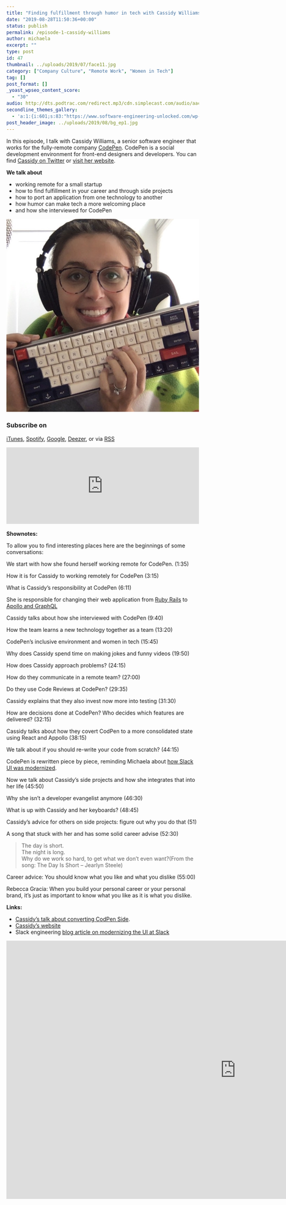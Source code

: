 ```yaml
---
title: "Finding fulfillment through humor in tech with Cassidy Williams"
date: "2019-08-28T11:50:36+00:00"
status: publish
permalink: /episode-1-cassidy-williams
author: michaela
excerpt: ""
type: post
id: 47
thumbnail: ../uploads/2019/07/face11.jpg
category: ["Company Culture", "Remote Work", "Women in Tech"]
tag: []
post_format: []
_yoast_wpseo_content_score:
  - "30"
audio: http://dts.podtrac.com/redirect.mp3/cdn.simplecast.com/audio/aaca90/aaca909a-e34f-49ae-a86f-f59e4fa807f0/1328f160-34a7-4302-98bf-0e22d0996bfb/episode1_software_engineering_unlocked_cassidy_ready_tc.mp3
secondline_themes_gallery:
  - 'a:1:{i:601;s:83:"https://www.software-engineering-unlocked.com/wp-content/uploads/2019/08/bg_ep1.jpg";}'
post_header_image: ../uploads/2019/08/bg_ep1.jpg
---
```


In this episode, I talk with Cassidy Williams, a senior software engineer that works for the fully-remote company [CodePen](https://codepen.io/). CodePen is a social development environment for front-end designers and developers. You can find [Cassidy on Twitter](https://twitter.com/cassidoo) or [visit her website](https://cassidoo.co).

**We talk about**

- working remote for a small startup
- how to find fulfillment in your career and through side projects
- how to port an application from one technology to another
- how humor can make tech a more welcoming place
- and how she interviewed for CodePen

![](../uploads/2019/07/face11.jpg)

### Subscribe on

[iTunes](https://podcasts.apple.com/at/podcast/software-engineering-unlocked/id1477527378?l=en), [Spotify](https://open.spotify.com/show/2wz1OneBIDXpbBYeuyIsJL?si=2I0R0HuaTLK6RT0f7lDIFg), [Google](https://www.google.com/podcasts?feed=aHR0cHM6Ly9mZWVkcy5zaW1wbGVjYXN0LmNvbS9LMV9tdjBDSg%3D%3D), [Deezer](https://www.deezer.com/show/465682), or via [RSS](https://www.software-engineering-unlocked.com/subscribe/)

 <iframe frameborder="no" height="200px" scrolling="no" seamless="" src="https://player.simplecast.com/1328f160-34a7-4302-98bf-0e22d0996bfb?dark=false" width="100%"></iframe>

**Shownotes:**

To allow you to find interesting places here are the beginnings of some conversations:

We start with how she found herself working remote for CodePen. (1:35)

How it is for Cassidy to working remotely for CodePen (3:15)

What is Cassidy’s responsibility at CodePen (6:11)

She is responsible for changing their web application from [Ruby Rails](https://rubyonrails.org/) to [Apollo and GraphQL](https://www.apollographql.com/)

Cassidy talks about how she interviewed with CodePen (9:40)

How the team learns a new technology together as a team (13:20)

CodePen’s inclusive environment and women in tech (15:45)

Why does Cassidy spend time on making jokes and funny videos (19:50)

How does Cassidy approach problems? (24:15)

How do they communicate in a remote team? (27:00)

Do they use Code Reviews at CodePen? (29:35)

Cassidy explains that they also invest now more into testing (31:30)

How are decisions done at CodePen? Who decides which features are delivered? (32:15)

Cassidy talks about how they covert CodPen to a more consolidated state using React and Appollo (38:15)

We talk about if you should re-write your code from scratch? (44:15)

CodePen is rewritten piece by piece, reminding Michaela about [how Slack UI was modernized](https://slack.engineering/rebuilding-slack-on-the-desktop-308d6fe94ae4).

Now we talk about Cassidy’s side projects and how she integrates that into her life (45:50)

Why she isn’t a developer evangelist anymore (46:30)

What is up with Cassidy and her keyboards? (48:45)

Cassidy’s advice for others on side projects: figure out why you do that (51)

A song that stuck with her and has some solid career advise (52:30)

> The day is short.  
> The night is long.  
> Why do we work so hard, to get what we don’t even want?(From the song: The Day Is Short – Jearlyn Steele)

Career advice: You should know what you like and what you dislike (55:00)

Rebecca Gracia: When you build your personal career or your personal brand, it’s just as important to know what you like as it is what you dislike.

**Links:**

- [Cassidy’s talk about converting CodPen Side](https://youtu.be/ALYzDeMdZug).
- [Cassidy’s website](https://cassidoo.co/)
- Slack engineering [blog article on modernizing the UI at Slack](https://slack.engineering/rebuilding-slack-on-the-desktop-308d6fe94ae4)

<iframe allow="accelerometer; autoplay; encrypted-media; gyroscope; picture-in-picture" allowfullscreen="" frameborder="0" height="675" src="https://www.youtube.com/embed/DE3TZSdjVFM?feature=oembed" title="A Prairie Home Companion (2006) Official Trailer - Meryl Streep, Lindsay Lohan Movie HD" width="1200"></iframe>
